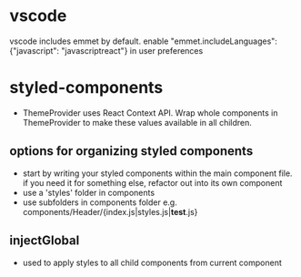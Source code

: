 # vscode
vscode includes emmet by default. enable "emmet.includeLanguages": {"javascript": "javascriptreact"} in user preferences

# styled-components
- ThemeProvider uses React Context API. Wrap whole components in ThemeProvider to make these values available in all children.

## options for organizing styled components
- start by writing your styled components within the main component file. if you need it for something else, refactor out into its own component
- use a 'styles' folder in components
- use subfolders in components folder e.g. components/Header/{index.js|styles.js|__test__.js}

## injectGlobal
- used to apply styles to all child components from current component
